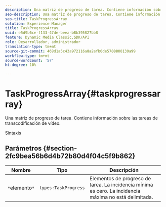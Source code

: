 ```yaml
---
description: Una matriz de progreso de tarea. Contiene información sobre las tareas de transcodificación de vídeo.
seo-description: Una matriz de progreso de tarea. Contiene información sobre las tareas de transcodificación de vídeo.
seo-title: TaskProgressArray
solution: Experience Manager
title: TaskProgressArray
uuid: e5d9b6ce-f133-47de-beea-b8b395827bb8
feature: Dynamic Media Classic,SDK/API
role: Desarrollador, administrador
translation-type: tm+mt
source-git-commit: 469d1a5c43a972116a8a2efb0de5708800130a99
workflow-type: tm+mt
source-wordcount: '57'
ht-degree: 10%

---
```



# TaskProgressArray{#taskprogressarray}

Una matriz de progreso de tarea. Contiene información sobre las tareas de transcodificación de vídeo.

Sintaxis

## Parámetros {#section-2fc9bea56b6d4b72b80d4f04c5f9b862}

| Nombre | Tipo | Descripción |
|---|---|---|
| `*`elemento`*` | `types:TaskProgress` | Elementos de progreso de tarea. La incidencia mínima es cero. La incidencia máxima no está delimitada. |

